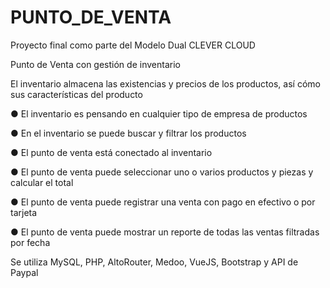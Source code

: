 # PUNTO_DE_VENTA
Proyecto final como parte del Modelo Dual CLEVER CLOUD

Punto de Venta con gestión de inventario

El inventario almacena las existencias y precios de los productos, así cómo sus características del producto

● El inventario es pensando en cualquier tipo de empresa de productos

● En el inventario se puede buscar y filtrar los productos

● El punto de venta está conectado al inventario

● El punto de venta puede seleccionar uno o varios productos y piezas y calcular el total

● El punto de venta puede registrar una venta con pago en efectivo o por tarjeta

● El punto de venta puede mostrar un reporte de todas las ventas filtradas por fecha

Se utiliza MySQL, PHP, AltoRouter, Medoo, VueJS, Bootstrap y API de Paypal

